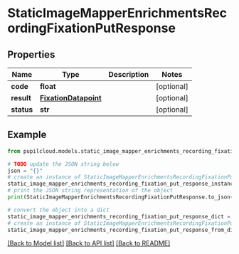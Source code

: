 # StaticImageMapperEnrichmentsRecordingFixationPutResponse


## Properties

Name | Type | Description | Notes
------------ | ------------- | ------------- | -------------
**code** | **float** |  | [optional] 
**result** | [**FixationDatapoint**](FixationDatapoint.md) |  | [optional] 
**status** | **str** |  | [optional] 

## Example

```python
from pupilcloud.models.static_image_mapper_enrichments_recording_fixation_put_response import StaticImageMapperEnrichmentsRecordingFixationPutResponse

# TODO update the JSON string below
json = "{}"
# create an instance of StaticImageMapperEnrichmentsRecordingFixationPutResponse from a JSON string
static_image_mapper_enrichments_recording_fixation_put_response_instance = StaticImageMapperEnrichmentsRecordingFixationPutResponse.from_json(json)
# print the JSON string representation of the object
print(StaticImageMapperEnrichmentsRecordingFixationPutResponse.to_json())

# convert the object into a dict
static_image_mapper_enrichments_recording_fixation_put_response_dict = static_image_mapper_enrichments_recording_fixation_put_response_instance.to_dict()
# create an instance of StaticImageMapperEnrichmentsRecordingFixationPutResponse from a dict
static_image_mapper_enrichments_recording_fixation_put_response_from_dict = StaticImageMapperEnrichmentsRecordingFixationPutResponse.from_dict(static_image_mapper_enrichments_recording_fixation_put_response_dict)
```
[[Back to Model list]](../README.md#documentation-for-models) [[Back to API list]](../README.md#documentation-for-api-endpoints) [[Back to README]](../README.md)


